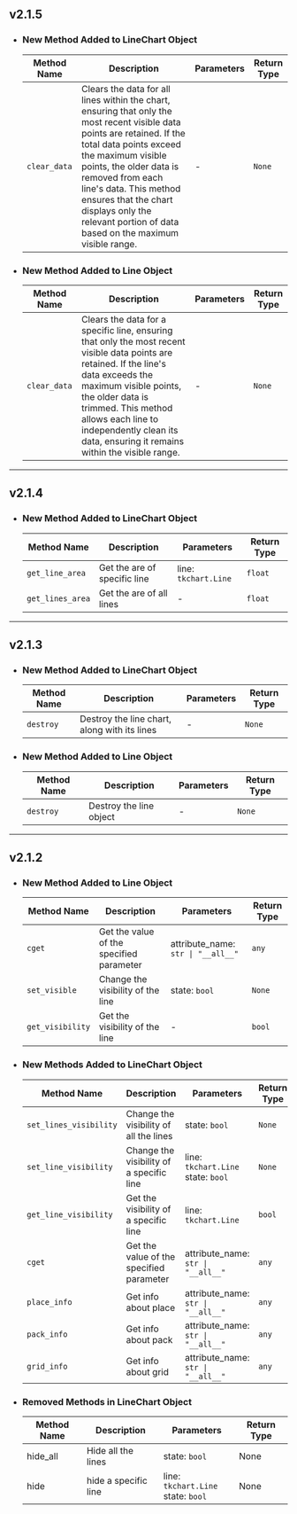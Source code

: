## v2.1.5

- ### New Method Added to LineChart Object
    | Method Name      | Description                                                | Parameters     | Return Type |
    |------------------|------------------------------------------------------------|----------------|-------------|
    | `clear_data`  | Clears the data for all lines within the chart, ensuring that only the most recent visible data points are retained. If the total data points exceed the maximum visible points, the older data is removed from each line's data. This method ensures that the chart displays only the relevant portion of data based on the maximum visible range.                                                           | -              | ``None``    |  

- ### New Method Added to Line Object
    | Method Name      | Description                                                | Parameters     | Return Type |
    |------------------|------------------------------------------------------------|----------------|-------------|
    | `clear_data`     | Clears the data for a specific line, ensuring that only the most recent visible data points are retained. If the line's data exceeds the maximum visible points, the older data is trimmed. This method allows each line to independently clean its data, ensuring it remains within the visible range.                                                           | -              | ``None``    | 

---

## v2.1.4

- ### New Method Added to LineChart Object
    | Method Name      | Description                                                | Parameters     | Return Type |
    |------------------|------------------------------------------------------------|----------------|-------------|
    | `get_line_area`  | Get the are of specific line                               | line: `tkchart.Line` | ``float`` | 
    | `get_lines_area` | Get the are of all lines                                   | -                    | ``float`` | 

---

## v2.1.3

- ### New Method Added to LineChart Object
    | Method Name      | Description                                                | Parameters     | Return Type |
    |------------------|------------------------------------------------------------|----------------|-------------|
    | `destroy`        | Destroy the line chart, along with its lines               | -              | `None`      |

- ### New Method Added to Line Object
    | Method Name      | Description                                                | Parameters     | Return Type |
    |------------------|------------------------------------------------------------|----------------|-------------|
    | `destroy`        | Destroy the line object                                    | -              | `None`      |

---

## v2.1.2

- ### New Method Added to Line Object

    | Method Name      | Description                                    | Parameters                               | Return Type |
    |------------------|------------------------------------------------|------------------------------------------|-------------|
    | `cget`           | Get the value of the specified parameter       | attribute_name: `str \| "__all__"`       | `any`       |
    | `set_visible`    | Change the visibility of the line              | state: `bool`                            | `None`      |
    | `get_visibility` | Get the visibility of the line                 | -                                        | `bool`      |

- ### New Methods Added to LineChart Object

    | Method Name            | Description                                    | Parameters                                       | Return Type |
    |------------------------|------------------------------------------------|--------------------------------------------------|-------------|
    | `set_lines_visibility` | Change the visibility of all the lines         | state: `bool`                                    | `None`      |
    | `set_line_visibility`  | Change the visibility of a specific line       | line: `tkchart.Line`<br>state: `bool`            | `None`      |
    | `get_line_visibility`  | Get the visibility of a specific line          | line: `tkchart.Line`                             | `bool`      |
    | `cget`                 | Get the value of the specified parameter       | attribute_name: `str \| "__all__"`               | `any`       |
    | `place_info`           | Get info about place                           | attribute_name: `str \| "__all__"`               | `any`       |
    | `pack_info`            | Get info about pack                            | attribute_name: `str \| "__all__"`               | `any`       |
    | `grid_info`            | Get info about grid                            | attribute_name: `str \| "__all__"`               | `any`       |

- ### Removed Methods in LineChart Object

    | Method Name | Description          | Parameters                                   | Return Type |
    |-------------|----------------------|----------------------------------------------|-------------|
    | hide_all    | Hide all the lines   | state:  ``bool``                             | None        |
    | hide        | hide a specific line | line:  ``tkchart.Line``<br> state:  ``bool`` | None        |